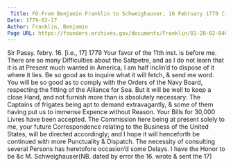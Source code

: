 ```yaml
---
 Title: FO-From Benjamin Franklin to Schweighauser, 16 February 1779 [i.e., 17]
Date: 1779-02-17
Author: Franklin, Benjamin
Page URL: https://founders.archives.gov/documents/Franklin/01-28-02-0468
---
```


Sir
Passy. febry. 16. [i.e., 17] 1779
Your favor of the 11th inst. is before me. There are so many Difficulties about the Saltpetre, and as I do not learn that it is at Present much wanted in America, I am half inclin’d to dispose of it where it lies. Be so good as to inquire what it will fetch, & send me word.
You will be so good as to comply with the Orders of the Navy Board, respecting the fitting of the Alliance for Sea. But it will be well to keep a close Hand, and not furnish more than is absolutely necessary: The Captains of frigates being apt to demand extravagantly, & some of them having put us to immense Expence without Reason.
Your Bills for 30,000 Livres have been accepted. The Commission here being at present solely to me, your future Correspondence relating to the Business of the United States, will be directed accordingly; and I hope it will henceforth be continued with more Punctuality & Dispatch. The necessity of consulting several Persons has heretofore occasion’d some Delays. I have the Honor to be &c
M. Schweighauser(NB. dated by error the 16. wrote & sent the 17)

